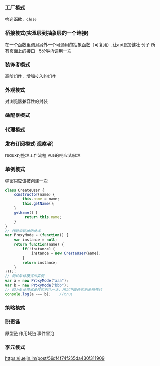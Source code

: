### 工厂模式
构造函数，class


### 桥接模式(实现层到抽象层的一个连接)
在一个函数里调用另外一个可通用的抽象函数（可复用）,让api更加健壮
例子 所有页面上的接口，5分钟内调用一次


### 装饰者模式
高阶组件，增强传入的组件

### 外观模式
对浏览器兼容性的封装

### 适配器模式


### 代理模式 



### 发布订阅模式(观察者)
redux的整理工作流程
vue的响应式原理


### 单例模式
弹窗只应该被创建一次
```js
class CreateUser {
    constructor(name) {
        this.name = name;
        this.getName();
    }
    getName() {
         return this.name;
    }
}
// 代理实现单例模式
var ProxyMode = (function() {
    var instance = null;
    return function(name) {
        if(!instance) {
            instance = new CreateUser(name);
        }
        return instance;
    }
})();
// 测试单体模式的实例
var a = new ProxyMode("aaa");
var b = new ProxyMode("bbb");
// 因为单体模式是只实例化一次，所以下面的实例是相等的
console.log(a === b);    //true

```

### 策略模式



### 职责链
原型链
作用域链
事件冒泡


### 享元模式

https://juejin.im/post/59df4f74f265da430f311909